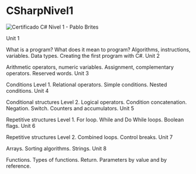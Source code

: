 # CSharpNivel1
![Certificado C# Nivel 1 - Pablo Brites](https://github.com/PabloBrites/CSharpNivel1/assets/127681443/d22b7eba-fe21-408a-a142-de3206caca4f)

Unit 1

What is a program? What does it mean to program?
Algorithms, instructions, variables.
Data types.
Creating the first program with C#.
Unit 2

Arithmetic operators, numeric variables.
Assignment, complementary operators.
Reserved words.
Unit 3

Conditions Level 1.
Relational operators.
Simple conditions.
Nested conditions.
Unit 4

Conditional structures Level 2.
Logical operators.
Condition concatenation.
Negation.
Switch.
Counters and accumulators.
Unit 5

Repetitive structures Level 1.
For loop.
While and Do While loops.
Boolean flags.
Unit 6

Repetitive structures Level 2.
Combined loops.
Control breaks.
Unit 7

Arrays.
Sorting algorithms.
Strings.
Unit 8

Functions.
Types of functions. Return.
Parameters by value and by reference.



